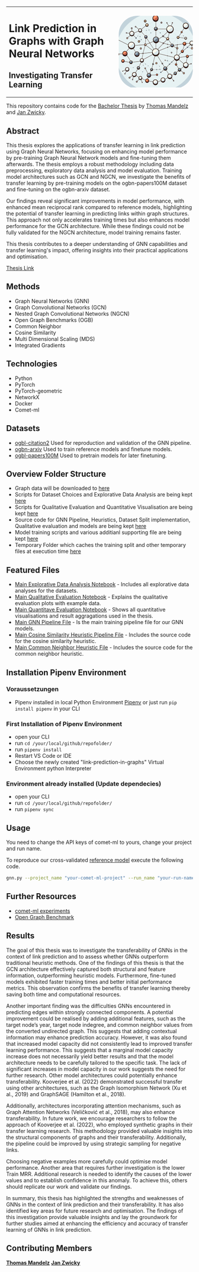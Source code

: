 <table style="border: none; border-collapse: collapse; width: 100%;">
  <tr>
    <td style="border: none; width: 70%;">
      <div>
        <h1>Link Prediction in Graphs with Graph Neural Networks</h1>
        <h2>Investigating Transfer Learning</h2>
      </div>
    </td>
    <td style="border: none; width: 30%; padding: 0; text-align: right;">
      <div style="display: flex; justify-content: flex-end; align-items: center; height: 200px;">
        <div style="width: 200px; height: auto; overflow: hidden; border-radius: 50px;">
          <img src="assets/titlepage.png" alt="Circular Image" style="width: 100%; height: auto;">
        </div>
      </div>
    </td>
  </tr>
</table>

This repository contains code for the [Bachelor Thesis](https://web0.fhnw.ch/ht/informatik/ip6/24fs/24fs_i4ds26/index.html) by [Thomas Mandelz](https://www.linkedin.com/in/tmandelz/) and [Jan Zwicky](https://www.linkedin.com/in/jan-zwicky-894939311/).

## Abstract

This thesis explores the applications of transfer learning in link prediction using Graph Neural Networks, focusing on enhancing model performance by pre-training Graph Neural Network models and fine-tuning them afterwards. The thesis employs a robust methodology including data preprocessing, exploratory data analysis and model evaluation. Training model architectures such as GCN and NGCN, we investigate the benefits of transfer learning by pre-training models on the ogbn-papers100M dataset and fine-tuning on the ogbn-arxiv dataset. 

Our findings reveal significant improvements in model performance, with enhanced mean reciprocal rank compared to reference models, highlighting the potential of transfer learning in predicting links within graph structures. This approach not only accelerates training times but also enhances model performance for the GCN architecture. While these findings could not be fully validated for the NGCN architecture, model training remains faster.

This thesis contributes to a deeper understanding of GNN capabilities and transfer learning's impact, offering insights into their practical applications and optimisation.

[Thesis Link](BA_Thesis_24FS_I4DS26_GNN_signed.pdf)

## Methods

* Graph Neural Networks (GNN)
* Graph Convolutional Networks (GCN)
* Nested Graph Convolutional Networks (NGCN)
* Open Graph Benchmarks (OGB)
* Common Neighbor
* Cosine Similarity
* Multi Dimensional Scaling (MDS)
* Integrated Gradients

## Technologies

* Python
* PyTorch
* PyTorch-geometric
* NetworkX
* Docker
* Comet-ml

## Datasets

* [ogbl-citation2](https://ogb.stanford.edu/docs/linkprop/#ogbl-citation2)
Used for reproduction and validation of the GNN pipeline.
* [ogbn-arxiv](https://ogb.stanford.edu/docs/nodeprop/#ogbn-arxiv)
Used to train reference models and finetune models.
* [ogbl-papers100M](https://ogb.stanford.edu/docs/nodeprop/#ogbn-papers100M)
Used to pretrain models for later finetuning.

## Overview Folder Structure

* Graph data will be downloaded to [here](dataset)
* Scripts for Dataset Choices and Explorative Data Analysis are being kept [here](EDA)
* Scripts for Qualitative Evaluation and Quantitative Visualisation are being kept [here](evaluation)
* Source code for GNN Pipeline, Heuristics, Dataset Split implementation, Qualitative evaluation and models are being kept [here](modelling)
* Model training scripts and various additianl supporting file are being kept [here](additional)
* Temporary Folder which caches the training split and other temporary files at execution time [here](temp)

## Featured Files

* [Main Explorative Data Analysis Notebook](/EDA/2_eda_dataset.ipynb) - Includes all explorative data analyses for the datasets.
* [Main Qualitative Evaluation Notebook](/evaluation/1_evaluation_build_up.ipynb) - Explains the qualitative evaluation plots with example data.
* [Main Quantitave Evaluation Notebook](evaluation/4_visualise_results_training_curves.ipynb) - Shows all quantitative visualisations and result aggragations used in the thesis.
* [Main GNN Pipeline File](/modelling/gcn/gnn.py) - Is the main training pipeline file for our GNN models.
* [Main Cosine Similarity Heuristic Pipeline File](/modelling/heuristics/baseline_cosine_similarity.ipynb) - Includes the source code for the cosine similarity heuristic.
* [Main Common Neighbor Heuristic File](/modelling/heuristics/cn_baseline.py) - Includes the source code for the common neighbor heuristic.

## Installation Pipenv Environment

### Voraussetzungen

* Pipenv installed in local Python Environment [Pipenv](https://pipenv.pypa.io/en/latest/) or just run `pip install pipenv` in your CLI

### First Installation of Pipenv Environment

* open your CLI
* run `cd /your/local/github/repofolder/`
* run `pipenv install`
* Restart VS Code or IDE
* Choose the newly created "link-prediction-in-graphs" Virtual Environment python Interpreter

### Environment already installed (Update dependecies)

* open your CLI
* run `cd /your/local/github/repofolder/`
* run `pipenv sync`

## Usage

You need to change the API keys of comet-ml to yours, change your project and run name.

To reproduce our cross-validated [reference model](https://www.comet.com/swiggy123/gcn-reference-cross-validation) execute the following code.

``` sh
gnn.py --project_name "your-comet-ml-project" --run_name "your-run-name" --epochs 2100 --dataset ogbn-arxiv --batch_size 38349 --lr 0.0004 --num_layers 2 --hidden_channels 512 --model_architecture GCN --one_batch_training False --freeze_model False --save_model True --eval_n_hop_computational_graph 2 --epoch_checkpoints 10
```

## Further Resources

* [comet-ml experiments](https://www.comet.com/swiggy123/link-prediction)
* [Open Graph Benchmark](https://ogb.stanford.edu/)

## Results

The goal of this thesis was to investigate the transferability of GNNs in the context of link prediction and to assess whether GNNs outperform traditional heuristic methods.
One of the findings of this thesis is that the GCN architecture effectively captured both structural and feature information, outperforming heuristic models. Furthermore, fine-tuned models exhibited faster training times and better initial performance metrics. This observation confirms the benefits of transfer learning thereby saving both time and computational resources.

Another important finding was the difficulties GNNs encountered in predicting edges within strongly connected components. A potential improvement could be realised by adding additional features, such as the target node’s year, target node indegree, and common neighbor values from the converted undirected graph. This suggests that adding contextual information may enhance prediction accuracy. However, it was also found that increased model capacity did not consistently lead to improved transfer learning performance. This suggests that a marginal model capacity increase does not necessarily yield better results and that the model architecture needs to be carefully tailored to the specific task. The lack of significant increases in model capacity in our work suggests the need for further research. Other model architectures could potentially enhance transferability. Kooverjee et al. (2022) demonstrated successful transfer using other architectures, such as the Graph Isomorphism Network (Xu et al., 2019) and GraphSAGE (Hamilton et al., 2018).

Additionally, architectures incorporating attention mechanisms, such as Graph Attention Networks (Veličković et al., 2018), may also enhance transferability. In future work, we encourage researchers to follow the approach of Kooverjee et al. (2022), who employed synthetic graphs in their transfer learning research. This methodology provided valuable insights into the structural components of graphs and their transferability. Additionally, the pipeline could be improved by using strategic sampling for negative links.

Choosing negative examples more carefully could optimise model performance. Another area that requires further investigation is the lower Train MRR. Additional research is needed to identify the causes of the lower values and to establish confidence in this anomaly. To achieve this, others should replicate our work and validate our findings.

In summary, this thesis has highlighted the strengths and weaknesses of GNNs in the context of link prediction and their transferability. It has also identified key areas for future research and optimisation. The findings of this investigation provide valuable insights and lay the groundwork for further studies aimed at enhancing the efficiency and accuracy of transfer learning of GNNs in link prediction.

## Contributing Members

**[Thomas Mandelz](https://github.com/tmandelz)**
**[Jan Zwicky](https://github.com/swiggy123)**
